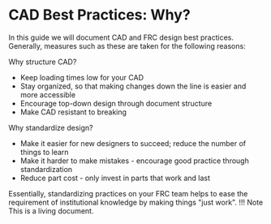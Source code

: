 # CAD Best Practices: Why?

In this guide we will document CAD and FRC design best practices. Generally, measures such as these are taken for the following reasons:

Why structure CAD?

- Keep loading times low for your CAD
- Stay organized, so that making changes down the line is easier and more accessible
- Encourage top-down design through document structure
- Make CAD resistant to breaking

Why standardize design?

- Make it easier for new designers to succeed; reduce the number of things to learn
- Make it harder to make mistakes - encourage good practice through standardization
- Reduce part cost - only invest in parts that work and last

Essentially, standardizing practices on your FRC team helps to ease the requirement of institutional knowledge by making things "just work".
!!! Note
    This is a living document.